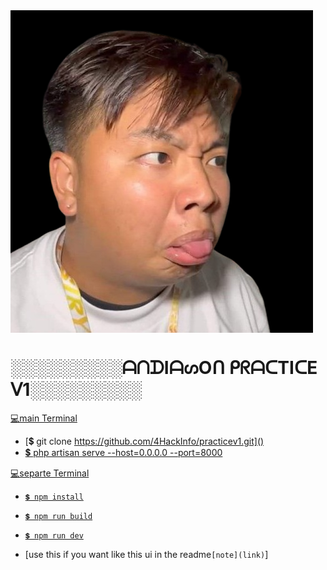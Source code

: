 <img src="logo.png" align="center">


# ░░░░░░░░░ᗩᑎᗪIᗩᔕOᑎ ᑭᖇᗩᑕTIᑕE ᐯ1░░░░░░░░░

[💻main Terminal]()
- [💲 git clone https://github.com/4HackInfo/practicev1.git]()
- [💲 php artisan serve --host=0.0.0.0 --port=8000]()


[💻separte Terminal]()
- [`💲 npm install`]()
- [`💲 npm run build`]()
- [`💲 npm run dev`]()

- [use this if you want like this ui in the readme`[note](link)`]

